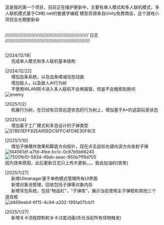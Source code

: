 这是我的第一个项目，目前正在维护更新中，主要有单人模式和多人联机模式，多人联机模式基于C#和.net的套接字编程
模型资源来自Unity免费商店，这个游戏小项目会长期更新:smile:
    
<br>//////////////////////////////////////////////////////   日志   ///////////////////////////////////////////////////////<br><br>

  [2024/12/18] <br>
  &nbsp;&nbsp;&nbsp;&nbsp;&nbsp;完成单人模式和多人联机基本结构<br>
  
  [2024/12/22]<br>
  &nbsp;&nbsp;&nbsp;&nbsp;&nbsp;增加血条系统，以及血条增减动态动画<br>
  &nbsp;&nbsp;&nbsp;&nbsp;&nbsp;增加敌人，以及敌人AI行为树<br>
  &nbsp;&nbsp;&nbsp;&nbsp;&nbsp;不使用WLAN网卡进入多人联机不会再报错，但是不会搜索到房间<br>
![enemy](https://github.com/user-attachments/assets/99f54f88-ddb6-4061-b7bb-59f5ed96b002)

  [2025/1/2]<br>
  &nbsp;&nbsp;&nbsp;&nbsp;&nbsp;拓展行为树，在已经有日常巡逻状态的行为树上，增加基于A*的追踪玩家状态

  
  [2025/1/4]<br>
  &nbsp;&nbsp;&nbsp;&nbsp;&nbsp;增加基于工厂模式和多态设计的子弹类型<br>
  ![57BD1EFF92EA95EDC5FFC4FD8E30F8CE](https://github.com/user-attachments/assets/65b4ceba-2e19-47da-bce3-7db73a8c0618)

  [2025/1/10]<br>
  &nbsp;&nbsp;&nbsp;&nbsp;&nbsp;增加子弹爆炸效果和脚底方向指针，现在点击鼠标左键向该方向发射子弹<br>
  ![f44561df-a7fd-4fee-bc1c-0c87b5b66240](https://github.com/user-attachments/assets/8dcba040-f805-498f-918f-5d031e61891b)![7500fb10-583d-49ab-aeac-950b7ff9d705](https://github.com/user-attachments/assets/1727ba93-ee21-44ce-83ed-b4f074e6efeb)<br>
  因为效率原因，此后更新日志只上传大更新。。。我会加油的(苦笑)<br>

  [2025/1/27]<br>
  &nbsp;&nbsp;&nbsp;&nbsp;&nbsp;新增UImanager基于单例模式管理所有UI界面<br>
  &nbsp;&nbsp;&nbsp;&nbsp;&nbsp;新增对象池管理，回收包括子弹等对象内存<br>
  &nbsp;&nbsp;&nbsp;&nbsp;&nbsp;新增背包系统，包括"物品栏"，“子弹库”，展示当前使用主子弹框和其他三个道具框<br>
  ![d469eeb4-6f15-4c94-a202-195fa07fcb11](https://github.com/user-attachments/assets/88709c50-9a17-4ca1-b475-86cd2778d64c)

  [2025/1/27]<br>
  &nbsp;&nbsp;&nbsp;&nbsp;&nbsp;新增关卡流程控制和关卡过度动画(杀光当前所有怪物触发)<br>
  
